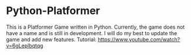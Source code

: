 # Python-Platformer
This is a Platformer Game written in Python.
Currently, the game does not have a name and is still in development.
I will do my best to update the game and add new features.
Tutorial: https://www.youtube.com/watch?v=6gLeplbqtqg